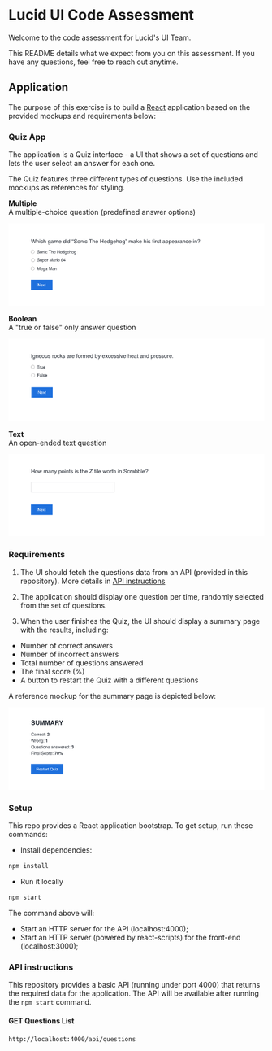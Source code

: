 # Lucid UI Code Assessment

Welcome to the code assessment for Lucid's UI Team.

This README details what we expect from you on this assessment. If you have any questions, feel free to reach out anytime.

## Application

The purpose of this exercise is to build a [React](https://reactjs.org) application based on the provided mockups and requirements below:

### Quiz App

The application is a Quiz interface - a UI that shows a set of questions and lets the user select an answer for each one.

The Quiz features three different types of questions. Use the included mockups as references for styling.

**Multiple**   
A multiple-choice question (predefined answer options)

![](./mockups/multiple.png)


**Boolean**   
A "true or false" only answer question

![](./mockups/boolean.png)

**Text**   
An open-ended text question

![](./mockups/text.png)

### Requirements

1. The UI should fetch the questions data from an API (provided in this repository). More details in [API instructions](#api-instructions)

2. The application should display one question per time, randomly selected from the set of questions.  
   
3. When the user finishes the Quiz, the UI should display a summary page with the results, including:

- Number of correct answers
- Number of incorrect answers
- Total number of questions answered
- The final score (%)
- A button to restart the Quiz with a different questions

A reference mockup for the summary page is depicted below:

![](./mockups/summary.png)

### Setup

This repo provides a React application bootstrap. To get setup, run these commands:
 
- Install dependencies:

```sh
npm install
```

- Run it locally

```sh
npm start
```

The command above will:

- Start an HTTP server for the API (localhost:4000);
- Start an HTTP server (powered by react-scripts) for the front-end (localhost:3000);

### API instructions

This repository provides a basic API (running under port 4000) that returns the required data for the application.
The API will be available after running the `npm start` command.  

#### GET Questions List

`http://localhost:4000/api/questions`
